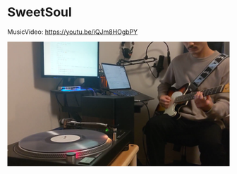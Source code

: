# SweetSoul

MusicVideo: https://youtu.be/iQJm8HOgbPY

[![SweetSoul](https://raw.githubusercontent.com/mynkit/SweetSoul/main/logo/thumb.png)](https://youtu.be/iQJm8HOgbPY "SweetSoul")
